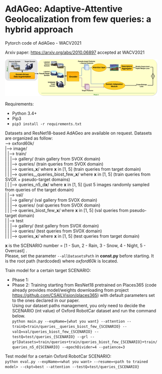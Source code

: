 # AdAGeo: Adaptive-Attentive Geolocalization from few queries: a hybrid approach
Pytorch code of AdAGeo - WACV2021

Arxiv paper: https://arxiv.org/abs/2010.06897 accepted at WACV2021

![Architecture](architecture.jpg)


Requirements:
*  Python 3.4+
*  Pip3
*  `pip3 install -r requirements.txt`
  
  
Datasets and ResNet18-based AdAGeo are available on request.
Datasets are organized as follow:  
--> oxford60k/  
 |--> image/  
 | |--> train/  
 | | |--> gallery/ (train gallery from SVOX domain)  
 | | |--> queries/ (train queries from SVOX domain)  
 | | |--> queries_**x**/ where **x** in [1, 5] (train queries from target domain)  
 | | |--> queries__queries_biost_few_**x**/ where **x** in [1, 5] (train queries from SVOX + pseudo-target domains)  
 | | |--> queries_n5_d**x**/ where **x** in [1, 5] (just 5 images randomly sampled from queries of the target domain)  
 | |--> val/  
 | | |--> gallery/ (val gallery from SVOX domain)  
 | | |--> queries/ (val queries from SVOX domain)  
 | | |--> queries_biost_few_**x**/ where **x** in [1, 5] (val queries from pseudo-target domain)  
 | |--> test  
 | | |--> gallery/ (test gallery from SVOX domain)  
 | | |--> queries/ (test queries from SVOX domain)  
 | | |--> queries_**x**/ where **x** in [1, 5] (test queries from target domain)  
  
**x** is the SCENARIO number = [1 - Sun, 2 - Rain, 3 - Snow, 4 - Night, 5 - Overcast] .  
Please, set the parameter `--allDatasetsPath` in **const.py** before starting. It is the root path (hardcoded) where *oxford60k* is located.  

Train model for a certain target SCENARIO:  
*  Phase 1:  
*  Phase 2: Training starting from ResNet18 pretrained on Places365 (code already provides model/weights downloading from project https://github.com/CSAILVision/places365) with default parameters set to the ones declared in our paper.  
Using our dataset paths management, you only need to decide the SCENARIO (int value) of Oxford RobotCar dataset and run the command below.  
`python main.py --expName={what you want} --attention --trainQ=train/queries__queries_biost_few_{SCENARIO} --valQ=val/queries_biost_few_{SCENARIO} --testQ=test/queries_{SCENARIO} --grl --grlDatasets=train/queries+train/queries_biost_few_{SCENARIO}+train/queries_n5_d{SCENARIO} --epochDivider=4 --patience=3 `  
  
Test model for a certain Oxford RobotCar SCENARIO:  
`python eval.py --expName=<what you want> --resume=<path to trained model> --ckpt=best --attention --testQ=test/queries_{SCENARIO}`  
